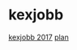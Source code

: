 # kexjobb
[kexjobb 2017](https://gits-15.sys.kth.se/pages/nik/kexjobb/)
[plan](https://gits-15.sys.kth.se/raw/nik/kexjobb/master/plan170130.txt?token=AAAQfRCm5fGCYWW-GydZAYwHK8rqyVQhks5YmJvwwA%3D%3D)
